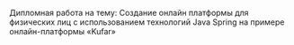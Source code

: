 Дипломная работа на тему: Создание онлайн платформы для физических лиц 
с использованием технологий Java Spring на примере 
онлайн-платформы «Kufar»

